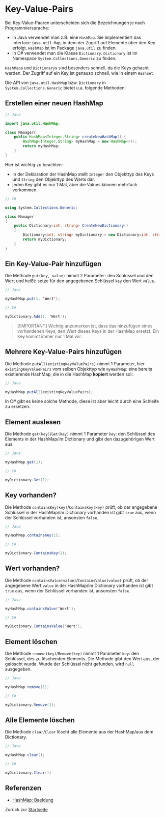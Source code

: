 # Key-Value-Pairs

Bei Key-Value-Paaren unterscheiden sich die Bezeichnungen je nach Programmiersprache:
- in Java verwendet man z.B. eine `HashMap`. Sie implementiert das Interface `java.util.Map`, in dem der Zugriff auf Elemente über den Key erfolgt. `HashMap` ist im Package `java.util` zu finden.
- in C# verwendet man die Klasse `Dictionary`. `Dictionary` ist im Namespace `System.Collections.Generic` zu finden.

`HashMap`s und `Dictionary`s sind besonders schnell, da die Keys gehasht werden. Der Zugriff auf ein Key ist genauso schnell, wie in einem `HashSet`. 

Die API von `java.util.HashMap` bzw. `Dictionary` in `System.Collections.Generic` bietet u.a. folgende Methoden:

## Erstellen einer neuen HashMap

```Java
// Java

import java.util.HashMap;

class Manager{
    public HashMap<Integer,String> createNewHashMap() {
        HashMap<Integer,String> myHashMap = new HashMap<>();
        return myHashMap;
    }
}
```
Hier ist wichtig zu beachten:
- In der Deklaration der HashMap stellt `Integer` den Objekttyp des Keys und `String` den Objekttyp des Werts dar.
- jeden Key gibt es nur 1 Mal, aber die Values können mehrfach vorkommen.

```csharp
// C# 

using System.Collections.Generic;

class Manager
{
    public Dictionary<int, string> CreateNewDictionary()
    {
        Dictionary<int, string> myDictionary = new Dictionary<int, string>();
        return myDictionary;
    }
}
```

## Ein Key-Value-Pair hinzufügen

Die Methode `put(key, value)` nimmt 2 Parameter: den Schlüssel und den Wert und heißt: setze für den angegebenen Schlüssel `key` den Wert `value`.

```Java
// Java

myHashMap.put(1, 'Wert');
```


```csharp
// C#

myDictionary.Add(1, 'Wert');
```

> [!IMPORTANT] Wichtig anzumerken ist, dass das hinzufügen eines vorhandenen Keys, den Wert dieses Keys in der HashMap ersetzt. Ein Key kommt immer nur 1 Mal vor.

## Mehrere Key-Value-Pairs hinzufügen

Die Methode `putAll(existingKeyValuePairs)` nimmt 1 Parameter, hier `existingKeyValuePairs` vom selben Objekttyp wie `myHashMap`: eine bereits existierende HashMap, die in die HashMap **kopiert** werden soll.

```Java
// Java

myHashMap.putAll(existingKeyValuePairs);
```

In C# gibt es keine solche Methode, diese ist aber leicht durch eine Schleife zu ersetzen.

## Element auslesen

Die Methode `get(key)`/`Get(key)` nimmt 1 Parameter `key`: den Schlüssel des Elements in der HashMap/im Dictionary und gibt den dazugehörigen Wert aus.

```Java
// Java

myHashMap.get(1);
```
```csharp
// C# 

myDictionary.Get(1);
```

## Key vorhanden?

Die Methode `containsKey(key)`/`ContainsKey(key)` prüft, ob der angegebene Schlüssel in der HashMap/im Dictionary vorhanden ist gibt `true` aus, wenn der Schlüssel vorhanden ist, ansonsten `false`.

```Java
// Java

myHashMap.containsKey(1);
```
```csharp
// C# 

myDictionary.ContainsKey(1);
```

## Wert vorhanden?

Die Methode `containsValue(value)`/`ContainsValue(value)` prüft, ob der angegebene Wert `value` in der HashMap/im Dictionary vorhanden ist gibt `true` aus, wenn der Schlüssel vorhanden ist, ansonsten `false`.

```Java
// Java

myHashMap.containsValue('Wert');
```
```csharp
// C# 

myDictionary.ContainsValue('Wert');
```

## Element löschen

Die Methode `remove(key)`/`Remove(key)` nimmt 1 Parameter `key`: den Schlüssel, des zu löschenden Elements. Die Methode gibt den Wert aus, der gelöscht wurde. Wurde der Schlüssel nicht gefunden, wird `null` ausgegeben.

```Java
// Java

myHashMap.remove(1);
```

```csharp
// C# 

myDictionary.Remove(1);
```

## Alle Elemente löschen

Die Methode `clear`/`Clear` löscht alle Elemente aus der HashMap/aus dem Dictionary.

```Java
// Java

myHashMap.clear();
```
```csharp
// C# 

myDictionary.Clear();
```

## Referenzen

- [HashMap: Baeldung](https://www.geeksforgeeks.org/java-util-hashmap-in-java-with-examples/?ref=lbp)

Zurück zur [Startseite](README.md)
